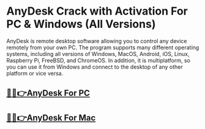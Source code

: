 # AnyDesk Crack with Activation For PC & Windows (All Versions)


AnyDesk is remote desktop software allowing you to control any device remotely from your own PC. The program supports many different operating systems, including all versions of Windows, MacOS, Android, iOS, Linux, Raspberry Pi, FreeBSD, and ChromeOS. In addition, it is multiplatform, so you can use it from Windows and connect to the desktop of any other platform or vice versa.



## [🎉🚀👉AnyDesk For PC](https://fullsetup.pro/dl/)

## [🎉🚀👉AnyDesk For Mac](https://fullsetup.pro/dl/)
